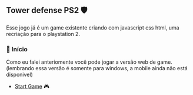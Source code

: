 ## Tower defense PS2 🛡️
Esse jogo já é um game existente criando com javascript css html, uma recriação para o playstation 2.

<h3 id="inicio">🚀 Início</h3>
Como eu falei anteriomente você pode jogar a versão web de game.(lembrando essa versão é somente para windows, a mobile ainda não está disponivel)

+ [Start Game](https://brseghese.github.io/pp-tower-defense-game) 🎮
